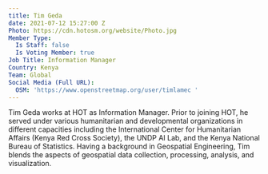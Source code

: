 ```yaml
---
title: Tim Geda
date: 2021-07-12 15:27:00 Z
Photo: https://cdn.hotosm.org/website/Photo.jpg
Member Type:
  Is Staff: false
  Is Voting Member: true
Job Title: Information Manager
Country: Kenya
Team: Global
Social Media (Full URL):
  OSM: 'https://www.openstreetmap.org/user/timlamec '
---
```


Tim Geda works at HOT as Information Manager. Prior to joining HOT, he served under various humanitarian and developmental organizations in different capacities including the International Center for Humanitarian Affairs (Kenya Red Cross Society), the UNDP AI Lab, and the Kenya National Bureau of Statistics. Having a background in Geospatial Engineering, Tim blends the aspects of geospatial data collection, processing, analysis, and visualization.